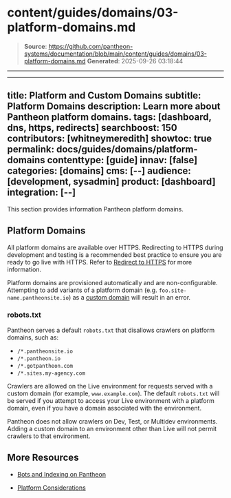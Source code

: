 # content/guides/domains/03-platform-domains.md

> **Source**: https://github.com/pantheon-systems/documentation/blob/main/content/guides/domains/03-platform-domains.md
> **Generated**: 2025-09-26 03:18:44

---

---
title: Platform and Custom Domains
subtitle: Platform Domains
description: Learn more about Pantheon platform domains.
tags: [dashboard, dns, https, redirects]
searchboost: 150
contributors: [whitneymeredith]
showtoc: true
permalink: docs/guides/domains/platform-domains
contenttype: [guide]
innav: [false]
categories: [domains]
cms: [--]
audience: [development, sysadmin]
product: [dashboard]
integration: [--]
---

This section provides information Pantheon platform domains.

## Platform Domains

<Partial file="dns-platform-domains.md" />

All platform domains are available over HTTPS. Redirecting to HTTPS during development and testing is a recommended best practice to ensure you are ready to go live with HTTPS. Refer to [Redirect to HTTPS](/guides/redirect/#redirect-to-https) for more information.

<Alert title="Note" type="info">

Platform domains are provisioned automatically and are non-configurable. Attempting to add variants of a platform domain (e.g. `foo.site-name.pantheonsite.io`) as a [custom domain](https://docs.pantheon.io/guides/domains/custom-domains) will result in an error. 

</Alert>

### robots.txt

Pantheon serves a default `robots.txt` that disallows crawlers on platform domains, such as:

- `/*.pantheonsite.io`
- `/*.pantheon.io`
- `/*.gotpantheon.com`
- `/*.sites.my-agency.com`

Crawlers are allowed on the Live environment for requests served with a custom domain (for example, `www.example.com`). The default `robots.txt` will be served if you attempt to access your Live environment with a platform domain, even if you have a domain associated with the environment.

Pantheon does not allow crawlers on Dev, Test, or Multidev environments. Adding a custom domain to an environment other than Live will not permit crawlers to that environment.

## More Resources

- [Bots and Indexing on Pantheon](/bots-and-indexing)

- [Platform Considerations](/guides/platform-considerations)
